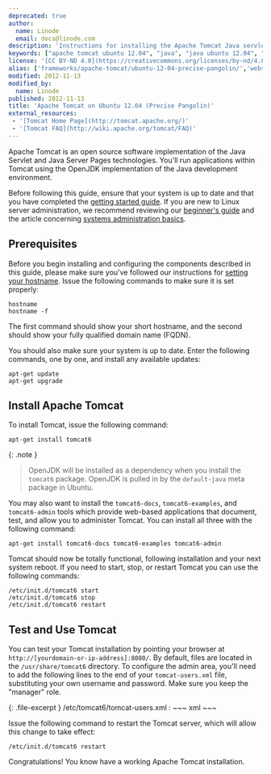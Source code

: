 ```yaml
---
deprecated: true
author:
  name: Linode
  email: docs@linode.com
description: 'Instructions for installing the Apache Tomcat Java servlet engine on Ubuntu 12.04 (Precise Pangolin).'
keywords: ["apache tomcat ubuntu 12.04", "java", "java ubuntu 12.04", "java servlets ubuntu lucid", "java ubuntu"]
license: '[CC BY-ND 4.0](https://creativecommons.org/licenses/by-nd/4.0)'
alias: ['frameworks/apache-tomcat/ubuntu-12-04-precise-pangolin/','websites/frameworks/apache-tomcat-on-ubuntu-12-04-precise-pangolin/']
modified: 2012-11-13
modified_by:
  name: Linode
published: 2012-11-13
title: 'Apache Tomcat on Ubuntu 12.04 (Precise Pangolin)'
external_resources:
 - '[Tomcat Home Page](http://tomcat.apache.org/)'
 - '[Tomcat FAQ](http://wiki.apache.org/tomcat/FAQ)'
---
```


Apache Tomcat is an open source software implementation of the Java Servlet and Java Server Pages technologies. You'll run applications within Tomcat using the OpenJDK implementation of the Java development environment.

Before following this guide, ensure that your system is up to date and that you have completed the [getting started guide](/docs/getting-started/). If you are new to Linux server administration, we recommend reviewing our [beginner's guide](/docs/beginners-guide/) and the article concerning [systems administration basics](/docs/using-linux/administration-basics).

## Prerequisites

Before you begin installing and configuring the components described in this guide, please make sure you've followed our instructions for [setting your hostname](/docs/getting-started#sph_setting-the-hostname). Issue the following commands to make sure it is set properly:

    hostname
    hostname -f

The first command should show your short hostname, and the second should show your fully qualified domain name (FQDN).

You should also make sure your system is up to date. Enter the following commands, one by one, and install any available updates:

    apt-get update
    apt-get upgrade

## Install Apache Tomcat

To install Tomcat, issue the following command:

    apt-get install tomcat6

 {: .note }
>
> OpenJDK will be installed as a dependency when you install the `tomcat6` package. OpenJDK is pulled in by the `default-java` meta package in Ubuntu.

You may also want to install the `tomcat6-docs`, `tomcat6-examples`, and `tomcat6-admin` tools which provide web-based applications that document, test, and allow you to administer Tomcat. You can install all three with the following command:

    apt-get install tomcat6-docs tomcat6-examples tomcat6-admin

Tomcat should now be totally functional, following installation and your next system reboot. If you need to start, stop, or restart Tomcat you can use the following commands:

    /etc/init.d/tomcat6 start
    /etc/init.d/tomcat6 stop
    /etc/init.d/tomcat6 restart

## Test and Use Tomcat

You can test your Tomcat installation by pointing your browser at `http://[yourdomain-or-ip-address]:8080/`. By default, files are located in the `/usr/share/tomcat6` directory. To configure the admin area, you'll need to add the following lines to the end of your `tomcat-users.xml` file, substituting your own username and password. Make sure you keep the "manager" role.

{: .file-excerpt }
/etc/tomcat6/tomcat-users.xml
:   ~~~ xml
    <role rolename="manager"/>
    <user username="username" password="examplemorris" roles="manager"/>
    ~~~

Issue the following command to restart the Tomcat server, which will allow this change to take effect:

    /etc/init.d/tomcat6 restart

Congratulations! You know have a working Apache Tomcat installation.